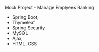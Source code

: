 Mock Project - Manage Emplyees Ranking
- Spring Boot,
- Thymeleaf
- Spring Security
- MySQL
- Ajax,
- HTML, CSS